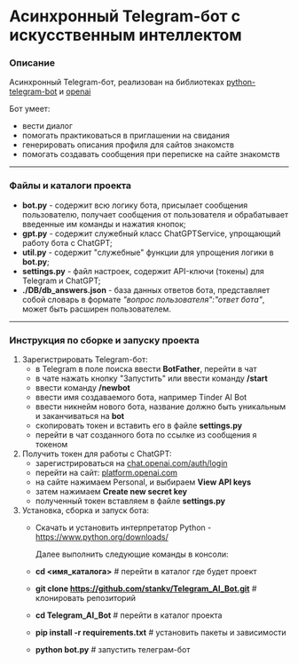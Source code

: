 # Асинхронный Telegram-бот с искусственным интеллектом
### Описание
Асинхронный Telegram-бот, реализован на библиотеках [python-telegram-bot](https://docs.python-telegram-bot.org/en/v21.5/)
и [openai](https://pypi.org/project/openai/1.45.1/)

Бот умеет:
* вести диалог
* помогать практиковаться в приглашении на свидания
* генерировать описания профиля для сайтов знакомств
* помогать создавать сообщения при переписке на сайте знакомств

---
### Файлы и каталоги проекта

* **bot.py** -  содержит всю логику бота, присылает сообщения пользователю, получает сообщения от пользователя и обрабатывает введенные им команды и нажатия кнопок;
* **gpt.py** - содержит служебный класс ChatGPTService, упрощающий работу бота с ChatGPT;
* **util.py** - содержит "служебные" функции для упрощения логики в **bot.py**;
* **settings.py** - файл настроек, содержит API-ключи (токены) для Telegram и ChatGPT;
* **./DB/db_answers.json** - база данных ответов бота, представляет собой словарь в формате _"вопрос пользователя":"ответ бота"_, может быть расширен пользователем.


---
### Инструкция по сборке и запуску проекта
1. Зарегистрировать Telegram-бот:
    * в Telegram в поле поиска ввести **BotFather**, перейти в чат
    * в чате нажать кнопку "Запустить" или ввести команду **/start**
    * ввести команду **/newbot**
    * ввести имя создаваемого бота, например Tinder AI Bot
    * ввести никнейм нового бота, название должно быть уникальным и заканчиваться на **bot**
    * скопировать токен и вставить его в файле **settings.py**
    * перейти в чат созданного бота по ссылке из сообщения я токеном
2. Получить токен для работы с ChatGPT:
    * зарегистрироваться на [chat.openai.com/auth/login](chat.openai.com/auth/login)
    * перейти на сайт: [platform.openai.com](platform.openai.com)
    * на сайте нажимаем Personal, и выбираем **View API keys**
    * затем нажимаем **Create new secret key**
    * полученный токен вставляем в файле **settings.py**
3. Установка, сборка и запуск бота:
    * Скачать и установить интерпретатор Python - https://www.python.org/downloads/

      Далее выполнить следующие команды в консоли:

    * **cd <имя_каталога>** # перейти в каталог где будет проект
    * **git clone https://github.com/stankv/Telegram_AI_Bot.git** # клонировать репозиторий
    * **cd Telegram_AI_Bot** # перейти в каталог проекта
    * **pip install -r requirements.txt** # установить пакеты и зависимости
    * **python bot.py** # запустить телеграм-бот

